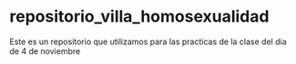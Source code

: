 # repositorio_villa_homosexualidad
Este es un repositorio que utilizamos para las practicas de la clase del dia de 4 de noviembre
